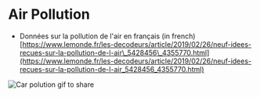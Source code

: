 # Air Pollution

*  Données sur la pollution de l'air en français \(in french\) [https://www.lemonde.fr/les-decodeurs/article/2019/02/26/neuf-idees-recues-sur-la-pollution-de-l-air\_5428456\_4355770.html](https://www.lemonde.fr/les-decodeurs/article/2019/02/26/neuf-idees-recues-sur-la-pollution-de-l-air_5428456_4355770.html)

![Car polution gif to share](../.gitbook/assets/car-polution.gif)

